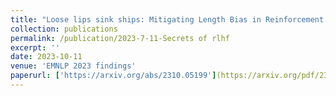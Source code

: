 ```yaml
---
title: "Loose lips sink ships: Mitigating Length Bias in Reinforcement Learning from Human Feedback"
collection: publications
permalink: /publication/2023-7-11-Secrets of rlhf
excerpt: ''
date: 2023-10-11
venue: 'EMNLP 2023 findings'
paperurl: ['https://arxiv.org/abs/2310.05199'](https://arxiv.org/pdf/2310.05199.pdf)
---
```


